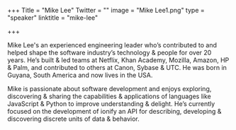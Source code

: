 +++
Title = "Mike Lee"
Twitter = ""
image = "Mike Lee1.png"
type = "speaker"
linktitle = "mike-lee"

+++

Mike Lee's an experienced engineering leader who’s contributed to and helped shape the software industry’s technology & people for over 20 years. He’s built & led teams at Netflix, Khan Academy, Mozilla, Amazon, HP & Palm, and contributed to others at Canon, Sybase & UTC. He was born in Guyana, South America and now lives in the USA.

Mike is passionate about software development and enjoys exploring, discovering & sharing the capabilities & applications of languages like JavaScript & Python to improve understanding & delight. He’s currently focused on the development of ionify an API for describing, developing & discovering discrete units of data & behavior.



